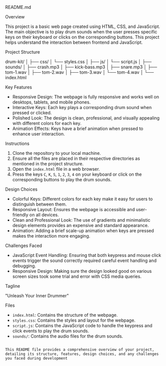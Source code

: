  README.md

 Overview

This project is a basic web page created using HTML, CSS, and JavaScript. The main objective is to play drum sounds when the user presses specific keys on their keyboard or clicks on the corresponding buttons. This project helps understand the interaction between frontend and JavaScript.

 Project Structure


drum-kit/
│
├── css/
│   └── styles.css
│
├── js/
│   └── script.js
│
├── sounds/
│   ├── crash.mp3
│   ├── kick-bass.mp3
│   ├── snare.mp3
│   ├── tom-1.wav
│   ├── tom-2.wav
│   ├── tom-3.wav
│   └── tom-4.wav
│
└── index.html


 Key Features

- Responsive Design: The webpage is fully responsive and works well on desktops, tablets, and mobile phones.
- Interactive Keys: Each key plays a corresponding drum sound when pressed or clicked.
- Polished Look: The design is clean, professional, and visually appealing with different colors for each key.
- Animation Effects: Keys have a brief animation when pressed to enhance user interaction.

 Instructions

1. Clone the repository to your local machine.
2. Ensure all the files are placed in their respective directories as mentioned in the project structure.
3. Open the `index.html` file in a web browser.
4. Press the keys `C`, `K`, `S`, `1`, `2`, `3`, `4` on your keyboard or click on the corresponding buttons to play the drum sounds.

 Design Choices

- Colorful Keys: Different colors for each key make it easy for users to distinguish between them.
- Responsive Layout: Ensures the webpage is accessible and user-friendly on all devices.
- Clean and Professional Look: The use of gradients and minimalistic design elements provides an expensive and standard appearance.
- Animation: Adding a brief scale-up animation when keys are pressed makes the interaction more engaging.

Challenges Faced

- JavaScript Event Handling: Ensuring that both keypress and mouse click events trigger the sound correctly required careful event handling and debugging.
- Responsive Design: Making sure the design looked good on various screen sizes took some trial and error with CSS media queries.

 Tagline

"Unleash Your Inner Drummer"

 Files

- `index.html`: Contains the structure of the webpage.
- `styles.css`: Contains the styles and layout for the webpage.
- `script.js`: Contains the JavaScript code to handle the keypress and click events to play the drum sounds.
- `sounds/`: Contains the audio files for the drum sounds.



```

This README file provides a comprehensive overview of your project, detailing its structure, features, design choices, and any challenges you faced during development
